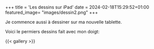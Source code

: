 +++
title = 'Les dessins sur iPad'
date = 2024-02-18T15:29:52+01:00
featured_image= "images/dessin2.png"
+++

Je commence aussi à dessiner sur ma nouvelle tablette.


Voici le permiers dessins fait avec mon doigt:

{{< gallery >}}
